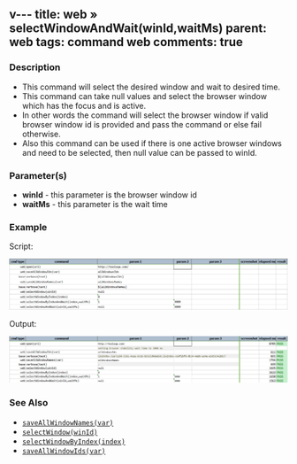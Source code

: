 v---
 title: web &raquo; selectWindowAndWait(winId,waitMs)
 parent: web
 tags: command web
 comments: true
 ---
 
### Description

*   This command will select the desired window and wait to desired time.
*   This command can take null values and select the browser window which has the focus and is active.
*   In other words the command will select the browser window if valid browser window id is provided and pass the command or else fail otherwise.
*   Also this command can be used if there is one active browser windows and need to be selected, then null value can be passed to winId.

### Parameter(s)

- **winId** - this parameter is the browser window id
- **waitMs** - this parameter is the wait time 

### Example

Script:

![](image/selectWindowAndWait_01.png)

Output:
       
![](image/selectWindowAndWait_02.png)

### See Also

*    [`saveAllWindowNames(var)`](saveAllWindowNames(var))
*   [`selectWindow(winId)`](selectWindow(winId))
*   [`selectWindowByIndex(index)`](selectWindowByIndex(index))
*   [`saveAllWindowIds(var)`](saveAllWindowIds(var))